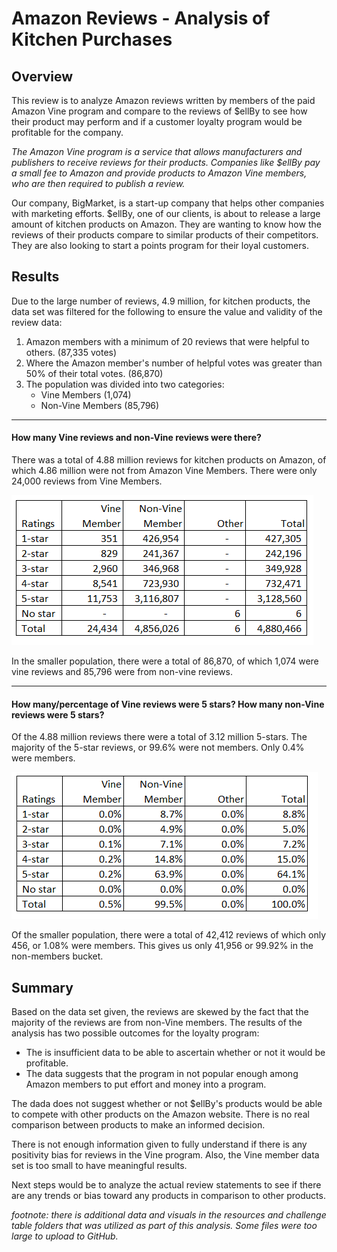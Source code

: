 # Amazon Reviews - Analysis of Kitchen Purchases

## Overview

This review is to analyze Amazon reviews written by members of the paid Amazon Vine program and compare to the reviews of $ellBy to see how their product may perform and if a customer loyalty program would be profitable for the company.

_The Amazon Vine program is a service that allows manufacturers and publishers to receive reviews for their products. Companies like $ellBy pay a small fee to Amazon and provide products to Amazon Vine members, who are then required to publish a review._

Our company, BigMarket, is a start-up company that helps other companies with marketing efforts.  $ellBy, one of our clients, is about to release a large amount of kitchen products on Amazon.  They are wanting to know how the reviews of their products compare to similar products of their competitors.  They are also looking to start a points program for their loyal customers.  

## Results
Due to the large number of reviews, 4.9 million, for kitchen products, the data set was filtered for the following to ensure the value and validity of the review data:
1. Amazon members with a minimum of 20 reviews that were helpful to others. (87,335 votes)
2. Where the Amazon member's number of helpful votes was greater than 50% of their total votes. (86,870)
3. The population was divided into two categories:
    * Vine Members (1,074)
    * Non-Vine Members (85,796)
________
#### How many Vine reviews and non-Vine reviews were there?
There was a total of 4.88 million reviews for kitchen products on Amazon, of which 4.86 million were not from Amazon Vine Members. There were only 24,000 reviews from Vine Members.

![](Resources/total_votes.png)

In the smaller population, there were a total of 86,870, of which 1,074 were vine reviews and 85,796 were from non-vine reviews. 

________
#### How many/percentage of Vine reviews were 5 stars? How many non-Vine reviews were 5 stars?
Of the 4.88 million reviews there were a total of 3.12 million 5-stars.  The majority of the 5-star reviews, or 99.6% were not members.  Only 0.4% were members.

![](Resources/percent_votes.PNG)

Of the smaller population, there were a total of 42,412 reviews of which only 456, or 1.08% were members.  This gives us only 41,956 or 99.92% in the non-members bucket.

## Summary
Based on the data set given, the reviews are skewed by the fact that the majority of the reviews are from non-Vine members. The results of the analysis has two possible outcomes for the loyalty program:  
* The is insufficient data to be able to ascertain whether or not it would be profitable.  
* The data suggests that the program in not popular enough among Amazon members to put effort and money into a program.  

The dada does not suggest whether or not $ellBy's products would be able to compete with other products on the Amazon website.  There is no real comparison between products to make an informed decision.  

There is not enough information given to fully understand if there is any positivity bias for reviews in the Vine program.  Also, the Vine member data set is too small to have meaningful results.  

Next steps would be to analyze the actual review statements to see if there are any trends or bias toward any products in comparison to other products.

_footnote: there is additional data and visuals in the resources and challenge table folders that was utilized as part of this analysis.  Some files were too large to upload to GitHub._
